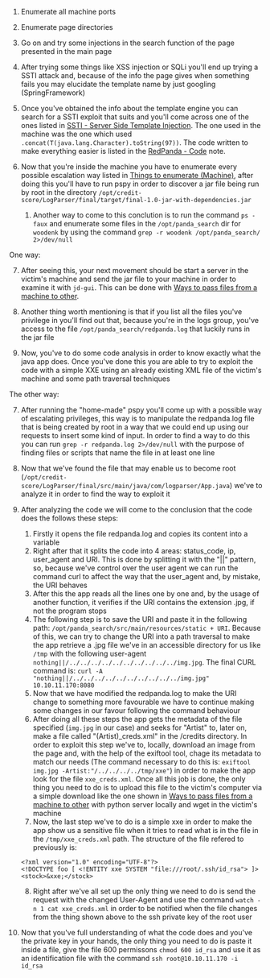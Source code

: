 1. Enumerate all machine ports

2. Enumerate page directories

3. Go on and try some injections in the search function of the page presented in the main page

4. After trying some things like XSS injection or SQLi you'll end up trying a SSTI attack and, because of the info the page gives when something fails you may elucidate the template name by just googling (SpringFramework)

5. Once you've obtained the info about the template engine you can search for a SSTI exploit that suits and you'll come across one of the ones listed in [SSTI - Server Side Template Injection](</General Info/Tecnologias Web/Ataques/SSTI - Server Side Template Injection.md>). The one used in the machine was the one which used `.concat(T(java.lang.Character).toString(97))`. The code written to make everything easier is listed in the [RedPanda - Code](</HTB Machines/Code & Data/RedPanda - Code.md>) note.

6. Now that you're inside the machine you have to enumerate every possible escalation way listed in [Things to enumerate (Machine)](</General Info/Enumeration/Things to enumerate (Machine).md>), after doing this you'll have to run pspy in order to discover a jar file being run by root in the directory `/opt/credit-score/LogParser/final/target/final-1.0-jar-with-dependencies.jar`
	1. Another way to come to this conclution is to run the command `ps -faux` and enumerate some files in the `/opt/panda_search` dir for `woodenk` by using the command `grep -r woodenk /opt/panda_search/ 2>/dev/null`

One way:

7. After seeing this, your next movement should be start a server in the victim's machine and send the jar file to your machine in order to examine it with `jd-gui`. This can be done with [Ways to pass files from a machine to other](</General Info/Shell/Ways to pass files from a machine to other.md>).

8. Another thing worth mentioning is that if you list all the files you've privilege in you'll find out that, because you're in the logs group, you've access to the file `/opt/panda_search/redpanda.log` that luckily runs in the jar file

9. Now, you've to do some code analysis in order to know exactly what the java app does. Once you've done this you are able to try to exploit the code with a simple XXE using an already existing XML file of the victim's machine and some path traversal techniques

The other way: 

7. After running the "home-made" pspy you'll come up with a possible way of escalating privileges, this way is to manipulate the redpanda.log file that is being created by root in a way that we could end up using our requests to insert some kind of input. In order to find a way to do this you can run `grep -r redpanda.log 2>/dev/null` with the purpose of finding files or scripts that name the file in at least one line

8. Now that we've found the file that may enable us to become root (``/opt/credit-score/LogParser/final/src/main/java/com/logparser/App.java``) we've to analyze it in order to find the way to exploit it

9. After analyzing the code we will come to the conclusion that the code does the follows these steps:
	1. Firstly it opens the file redpanda.log and copies its content into a variable
	2. Right after that it splits the code into 4 areas: status_code, ip, user_agent and URI. This is done by splitting it with the "||" pattern, so, because we've control over the user agent we can run the command curl to affect the way that the user_agent and, by mistake, the URI behaves
	3. After this the app reads all the lines one by one and, by the usage of another function, it verifies if the URI contains the extension .jpg, if not the program stops
	4. The following step is to save the URI and paste it in the following path: `/opt/panda_search/src/main/resources/static + URI`. Because of this, we can try to change the URI into a path traversal to make the app retrieve a .jpg file we've in an accessible directory for us like `/tmp` with the following user-agent `nothing||/../../../../../../../../../../img.jpg`. The final CURL command is: `curl -A "nothing||/../../../../../../../../../../img.jpg" 10.10.11.170:8080`
	5. Now that we have modified the redpanda.log to make the URI change to something more favourable we have to continue making some changes in our favour following the command behaviour
	6. After doing all these steps the app gets the metadata of the file specified (`img.jpg` in our case) and seeks for "Artist" to, later on, make a file called "(Artist)\_creds.xml" in the /credits directory. In order to exploit this step we've to, locally, download an image from the page and, with the help of the exiftool tool, chage its metadata to match our needs (The command necessary to do this is: `exiftool img.jpg -Artist:"/../../../../tmp/xxe"`) in order to make the app look for the file `xxe_creds.xml`. Once all this job is done, the only thing you need to do is to upload this file to the victim's computer via a simple download like the one shown in [Ways to pass files from a machine to other](</General Info/Shell/Ways to pass files from a machine to other.md>) with python server locally and wget in the victim's machine
	7. Now, the last step we've to do is a simple xxe in order to make the app show us a sensitive file when it tries to read what is in the file in the `/tmp/xxe_creds.xml` path. The structure of the file refered to previously is:
	```
	<?xml version="1.0" encoding="UTF-8"?>
	<!DOCTYPE foo [ <!ENTITY xxe SYSTEM "file:///root/.ssh/id_rsa"> ]>
	<stock>&xxe;</stock>
	```
	8. Right after we've all set up the only thing we need to do is send the request with the changed User-Agent and use the command `watch -n 1 cat xxe_creds.xml` in order to be notified when the file changes from the thing shown above to the ssh private key of the root user

10. Now that you've full understanding of what the code does and you've the private key in your hands, the only thing you need to do is paste it inside a file, give the file 600 permissons `chmod 600 id_rsa` and use it as an identification file with the command `ssh root@10.10.11.170 -i id_rsa`